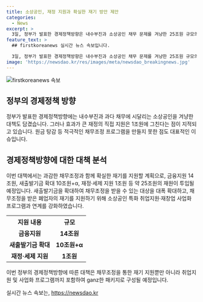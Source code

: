 ```yaml
---
title: 소상공인, 재정 지원과 확실한 재기 방안 제안
categories:
  - News
excerpt: >
  3일, 정부가 발표한 경제정책방향은 내수부진과 소상공인 채무 문제를 겨냥한 25조원 규모의 대책을 공개했다. 채무조정 확대와 새출발기금 확대 등을 통해 재기를 지원할 예정이며, 전체 재정투입 규모는 5조원 수준이다. 소상공인 특화 취업지원과 재창업 사업화 프로그램도 함께 강화될 예정이다.
feature_text: >
  ## firstkoreanews 실시간 뉴스 속보입니다.

  3일, 정부가 발표한 경제정책방향은 내수부진과 소상공인 채무 문제를 겨냥한 25조원 규모의 대책을 공개했다. 채무조정 확대와 새출발기금 확대 등을 통해 재기를 지원할 예정이며, 전체 재정투입 규모는 5조원 수준이다. 소상공인 특화 취업지원과 재창업 사업화 프로그램도 함께 강화될 예정이다.
image: 'https://newsdao.kr/res/images/meta/newsdao_breakingnews.jpg'
---
```


<p><img src="https://newsdao.kr/res/images/meta/newsdao_breakingnews.jpg" alt="firstkoreanews 속보" /></p>

<h2 data-ke-size="size26">정부의 경제정책 방향</h2>

<p data-ke-size="size16">정부가 발표한 경제정책방향에는 내수부진과 과다 채무에 시달리는 소상공인을 겨냥한 대책도 담겼습니다. 그러나 효과가 큰 재정의 직접 지원은 1조원에 그친다는 점이 지적되고 있습니다. 원금 탕감 등 적극적인 채무조정 프로그램을 만들지 못한 점도 대표적인 이슈입니다.</p>

<h2 data-ke-size="size26">경제정책방향에 대한 대책 분석</h2>

<p data-ke-size="size16">이번 대책에서는 과감한 채무조정과 함께 확실한 재기를 지원할 계획으로, 금융지원 14조원, 새출발기금 확대 10조원+α, 재정·세제 지원 1조원 등 약 25조원의 재원이 투입될 예정입니다. 새출발기금을 확대하여 채무조정을 받을 수 있는 대상을 대폭 확대하고, 채무조정을 받은 폐업자의 재기를 지원하기 위해 소상공인 특화 취업지원·재창업 사업화 프로그램과 연계를 강화하였습니다.</p>

<table>
    <tr>
        <th>지원 내용</th>
        <th>규모</th>
    </tr>
    <tr>
        <td style="text-align: center; height: 17px;"><b>금융지원</b></td>
        <td style="text-align: center; height: 17px;"><b>14조원</b></td>
    </tr>
    <tr>
        <td style="text-align: center; height: 17px;"><b>새출발기금 확대</b></td>
        <td style="text-align: center; height: 17px;"><b>10조원+α</b></td>
    </tr>
    <tr>
        <td style="text-align: center; height: 17px;"><b>재정·세제 지원</b></td>
        <td style="text-align: center; height: 17px;"><b>1조원</b></td>
    </tr>
</table>

<p data-ke-size="size16">이번 정부의 경제정책방향에 따른 대책은 채무조정을 통한 재기 지원뿐만 아니라 취업지원 및 사업화 프로그램까지 포함하여 ganz한 패키지로 구성될 예정입니다.</p>
실시간 뉴스 속보는, <a href="https://newsdao.kr" rel="dofollow">https://newsdao.kr</a>


